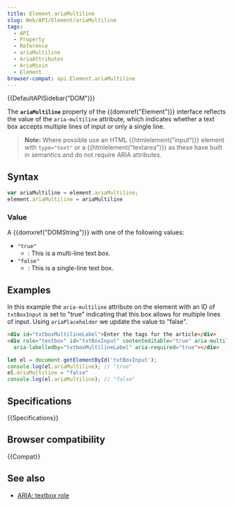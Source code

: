 ```yaml
---
title: Element.ariaMultiline
slug: Web/API/Element/ariaMultiline
tags:
  - API
  - Property
  - Reference
  - ariaMultiline
  - AriaAttributes
  - AriaMixin
  - Element
browser-compat: api.Element.ariaMultiline
---
```

{{DefaultAPISidebar("DOM")}}

The **`ariaMultiline`** property of the {{domxref("Element")}} interface reflects the value of the `aria-multiline` attribute, which indicates whether a text box accepts multiple lines of input or only a single line.

> **Note:** Where possible use an HTML {{htmlelement("input")}} element with `type="text"` or a {{htmlelement("textarea")}} as these have built in semantics and do not require ARIA attributes.

## Syntax

```js
var ariaMultiline = element.ariaMultiline;
element.ariaMultiline = ariaMultiline
```

### Value

A {{domxref("DOMString")}} with one of the following values:

- `"true"`
  - : This is a multi-line text box.
- `"false"`
  - : This is a single-line text box.

## Examples

In this example the `aria-multiline` attribute on the element with an ID of `txtBoxInput` is set to "true" indicating that this box allows for multiple lines of input. Using `ariaPlaceholder` we update the value to "false".

```html
<div id="txtboxMultilineLabel">Enter the tags for the article</div>
<div role="textbox" id="txtBoxInput" contenteditable="true" aria-multiline="true"
  aria-labelledby="txtboxMultilineLabel" aria-required="true"></div>
```

```js
let el = document.getElementById('txtBoxInput');
console.log(el.ariaMultiline); // "true"
el.ariaMultiline = "false"
console.log(el.ariaMultiline); // "false"
```

## Specifications

{{Specifications}}

## Browser compatibility

{{Compat}}

## See also

- [ARIA: textbox role](/en-US/docs/Web/Accessibility/ARIA/Roles/textbox_role)
